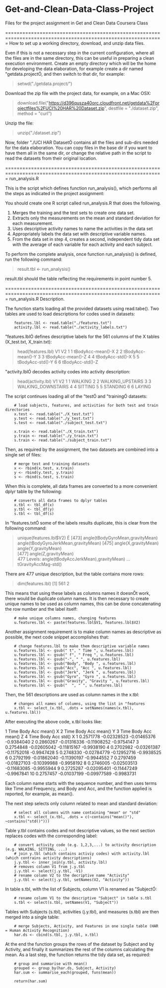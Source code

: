 # Get-and-Clean-Data-Class-Project
Files for the project assignment in Get and Clean Data Coursera Class

=============================================================================================================
How to set up a working directory, download, and unzip data files.

Even if this is not a necessary step in the current configuration, where all the files are in the same directory,
this can be useful in preparing a clean execution environment.
Create an empty directory which will be the home for developing the data elaboration, for example create a dir named "getdata.projectÓ, and then switch to that dir, for example:

> setwd("./getdata.project/")

Download the zip file with the project data, for example, on a Mac OSX:

> download.file("https://d396qusza40orc.cloudfront.net/getdata%2Fprojectfiles%2FUCI%20HAR%20Dataset.zip", 
                destfile = "./dataset.zip", method = "curl")

Unzip the file:

> unzip("./dataset.zip")

Now, folder "./UCI HAR DatasetÓ contains all the files and sub-dirs needed for the data elaboration.
You can copy files in the base dir if you want to have them all in the same dir, or change the relative path
in the script to read the datasets from their original location.


=============================================================================================================
run_analysis.R

This is the script which defines function run_analysis(), which performs all the steps as indicated in the 
project assignment:

You should create one R script called run_analysis.R that does the following. 
1. Merges the training and the test sets to create one data set.
2. Extracts only the measurements on the mean and standard deviation for each measurement. 
3. Uses descriptive activity names to name the activities in the data set
4. Appropriately labels the data set with descriptive variable names. 
5. From the data set in step 4, creates a second, independent tidy data set with the average of each variable 
   for each activity and each subject.

To perform the complete analysis, once function run_analysis() is defined, run the following command:

> result.tbl <- run_analysis()

result.tbl should the table reflecting the requirements in point number 5.



=============================================================================================================
run_analysis.R Description.

The function starts loading all the provided datasets using read.tabe().
Two tables are used to load descriptions for codes used in datasets:

        features.lbl <- read.table("./features.txt")
        activity.lbl <- read.table("./activity_labels.txt")

"features.lblÓ defines descriptive labels for the 561 columns of the X tables (X_test.txt, X_train.txt):

> head(features.lbl)
  V1                V2
1  1 tBodyAcc-mean()-X
2  2 tBodyAcc-mean()-Y
3  3 tBodyAcc-mean()-Z
4  4  tBodyAcc-std()-X
5  5  tBodyAcc-std()-Y
6  6  tBodyAcc-std()-Z

"activity.lblÓ decodes activity codes into activity description:

> head(activity.lbl)
  V1                 V2
1  1            WALKING
2  2   WALKING_UPSTAIRS
3  3 WALKING_DOWNSTAIRS
4  4            SITTING
5  5           STANDING
6  6             LAYING

The script continues loading all of the "testÓ and "trainingÓ datasets:

        # load subjects, features, and activities for both test and train directories
        x.test <- read.table("./X_test.txt")
        y.test <- read.table("./y_test.txt")
        s.test <- read.table("./subject_test.txt")
        
        x.train <- read.table("./X_train.txt")
        y.train <- read.table("./y_train.txt")
        s.train <- read.table("./subject_train.txt")

Then, as required by the assignment, the two datasets are combined into a single set of files:

        # merge test and training datasets
        x <- rbind(x.test, x.train)
        y <- rbind(y.test, y.train)
        s <- rbind(s.test, s.train)

When this is complete, all data frames are converted to a more convenient dplyr table by the following:

        # converts all data frames to dplyr tables
        x.tbl <- tbl_df(x)
        y.tbl <- tbl_df(y)
        s.tbl <- tbl_df(s)
        
In "features.txtÓ some of the labels results duplicate, this is clear from the following command:

> unique(features.lbl$V2)
É
[473] angle(tBodyGyroMean,gravityMean)     angle(tBodyGyroJerkMean,gravityMean)
[475] angle(X,gravityMean)                 angle(Y,gravityMean)                
[477] angle(Z,gravityMean)                
477 Levels: angle(tBodyAccJerkMean),gravityMean) ... tGravityAccMag-std()

There are 477 unique description, but the table contains more rows:

> dim(features.lbl)
[1] 561   2

This means that using these labels as columns names it doesnÕt work, there would be duplicate column names.
It is then necessary to create unique names to be used as column names, this can be done concatenating the row number and the label itself:


        # make unique columns names, changing features
        u.features.lbl <- paste(features.lbl$V1, features.lbl$V2)
        
Another assignment requirement is to make column names as descriptive as possible, the next code snippet
accomplishes that:

        # change features.lbl to make them descriptive variable names
        u.features.lbl <- gsub(" t", " Time ", u.features.lbl)
        u.features.lbl <- gsub(" f", " Freq ", u.features.lbl)
        u.features.lbl <- gsub("-", " ", u.features.lbl)
        u.features.lbl <- gsub("Body", "Body ", u.features.lbl)
        u.features.lbl <- gsub("Acc", "Acc ", u.features.lbl)
        u.features.lbl <- gsub("Jerk", "Jerk ", u.features.lbl)
        u.features.lbl <- gsub("Gyro", "Gyro ", u.features.lbl)
        u.features.lbl <- gsub("Gravity", "Gravity ", u.features.lbl)
        u.features.lbl <- gsub("  ", " ", u.features.lbl)
        
Then, the 561 descriptions are used as column names in the x.tbl:

        # changes all names of columns, using the list in "features
        x.tbl <- select_(x.tbl, .dots = setNames(names(x.tbl), u.features.lbl))
        
After executing the above code, x.tbl looks like:

   1 Time Body Acc mean() X 2 Time Body Acc mean() Y 3 Time Body Acc mean() Z 4 Time Body Acc std() X
1                 0.2571778              -0.02328523              -0.01465376              -0.9384040
2                 0.2860267              -0.01316336              -0.11908252              -0.9754147
3                 0.2754848              -0.02605042              -0.11815167              -0.9938190
4                 0.2702982              -0.03261387              -0.11752018              -0.9947428
5                 0.2748330              -0.02784779              -0.12952716              -0.9938525
6                 0.2792199              -0.01862040              -0.11390197              -0.9944552
7                 0.2797459              -0.01827103              -0.10399988              -0.9958192
8                 0.2746005              -0.02503513              -0.11683085              -0.9955944
9                 0.2725287              -0.02095401              -0.11447249              -0.9967841
10                0.2757457              -0.01037199              -0.09977589              -0.9983731

Each column name starts with the sequence number, and then uses terms like Time and Frequency, and Body and Acc, and the function applied is reported, for example, as mean().

The next step selects only column related to mean and standard deviation:

        # select all columns with name containing "mean" or "std"
        x.tbl <- select_(x.tbl, .dots = c(~contains("mean()"), ~contains("std()")))
        
Table y.tbl contains codes and not descriptive values, so the next section replaces codes with the corresponding
label:

        # convert activity code (e.g. 1,2,3,...) to activity description (e.g. WALKING, SITTING, ...)
        # join y.tbl (which contains activiy codes) with activity.lbl (which contrains activity descriptions)
        j.y.tbl <- inner_join(y.tbl, activity.lbl)
        # removes column V1 from j.y.tbl
        j.y.tbl <- select(j.y.tbl, -V1)
        # rename column V2 to the decriptive name "Activity"
        j.y.tbl <- select(j.y.tbl, setNames(V2, "Activity"))
        
In table s.tbl, with the list of Subjects, column V1 is renamed as "SubjectÓ:

        # rename column V1 to the descriptive "Subject" in table s.tbl
        s.tbl <- select(s.tbl, setNames(V1, "Subject"))
                
Tables with Subjects (s.tbl), activities (j.y.tbl), and measures (s.tbl) are then merged into a single table:

        # merge Subjects, Activity, and Features in one single table (HAR = Human Activity Recognition)
        har.ds <- cbind(s.tbl, j.y.tbl, x.tbl)
                
At the end the function groups the rows of the dataset by Subject and by Activity, and finally it summarizes the rest of the columns calculating the mean. As a last step, the function returns the tidy data set, as required:

        # group and summarise with mean()
        grouped <- group_by(har.ds, Subject, Activity)
        har.sum <- summarise_each(grouped, funs(mean))
        
        return(har.sum)

